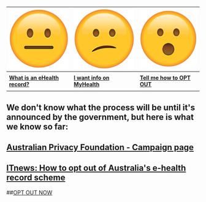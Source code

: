 | ![](neutral.png)| ![](confused.png) | ![](surprised.png) |
| --- | --- | --- |
|     |     |     |
| **[What is an eHealth record?](context)** | **[I want info on MyHealth](history)** | **[Tell me how to OPT OUT](landing)** |
|     |     |     |


## We don't know what the process will be until it's announced by the government, but here is what we know so far:

## [Australian Privacy Foundation - Campaign page](https://privacy.org.au/campaigns/myhr/)

## [ITnews: How to opt out of Australia's e-health record scheme](https://www.itnews.com.au/news/how-to-opt-out-of-australias-e-health-record-scheme-485021)

##[OPT OUT NOW](landing)
